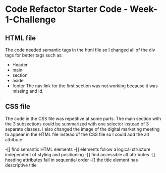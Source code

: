 # Code Refactor Starter Code - Week-1-Challenge
## HTML file
The code needed semantic tags in the html file so I changed all of the div tags for better tags such as: 
* Header
* main
* section
* aside
* footer
The nav link for the first section was not working because it was missing and id. 

## CSS file
The code in the CSS file was repetitive at some parts. The main section with the 3 subsections could be summarized with
one selector instead of 3 separate classes. I also changed the image of the digital marketing meeting to appear in the HTML file instead of the CSS file so I could add the alt attribute. 

-[] find semantic HTML elements
-[] elements follow a logical structure independent of styling and positioning
-[] find accessible alt attributes
-[] heading attributes fall in sequential order
-[] the title element has descriptive title
